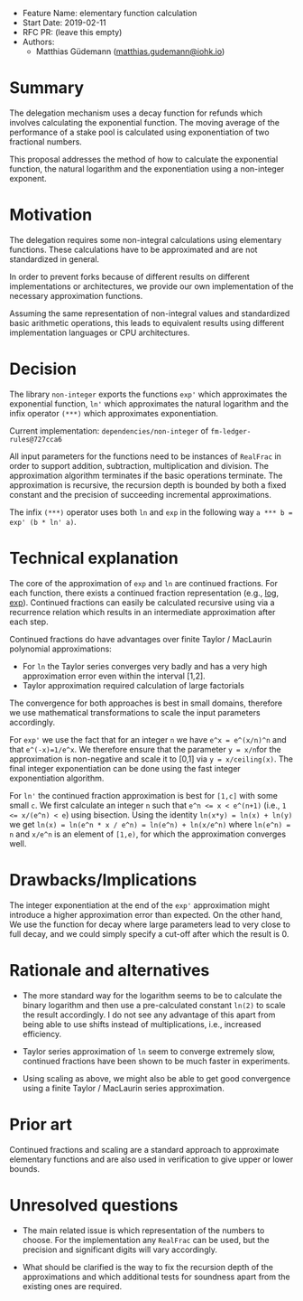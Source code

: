 - Feature Name: elementary function calculation
- Start Date: 2019-02-11
- RFC PR: (leave this empty)
- Authors:
  - Matthias Güdemann (matthias.gudemann@iohk.io)

# Summary
[summary]: #summary

The delegation mechanism uses a decay function for refunds which involves
calculating the exponential function. The moving average of the performance of a
stake pool is calculated using exponentiation of two fractional numbers.

This proposal addresses the method of how to calculate the exponential function,
the natural logarithm and the exponentiation using a non-integer exponent.

# Motivation
[motivation]: #motivation

The delegation requires some non-integral calculations using elementary
functions. These calculations have to be approximated and are not standardized
in general.

In order to prevent forks because of different results on different
implementations or architectures, we provide our own implementation of the
necessary approximation functions.

Assuming the same representation of non-integral values and standardized basic
arithmetic operations, this leads to equivalent results using different
implementation languages or CPU architectures.

# Decision
[Decision]: #decision

The library `non-integer` exports the functions `exp'` which approximates the
exponential function, `ln'` which approximates the natural logarithm and the
infix operator `(***)` which approximates exponentiation.

Current implementation: `dependencies/non-integer` of `fm-ledger-rules@727cca6`

All input parameters for the functions need to be instances of `RealFrac` in
order to support addition, subtraction, multiplication and division. The
approximation algorithm terminates if the basic operations terminate. The
approximation is recursive, the recursion depth is bounded by both a fixed
constant and the precision of succeeding incremental approximations.

The infix `(***)` operator uses both `ln` and `exp` in the following way
`a *** b = exp' (b * ln' a)`.

# Technical explanation
[technical-explanation]: #technical-explanation

The core of the approximation of `exp` and `ln` are continued fractions. For
each function, there exists a continued fraction representation (e.g.,
[log](http://functions.wolfram.com/ElementaryFunctions/Log/10/),
[exp](http://functions.wolfram.com/ElementaryFunctions/Exp/10/)). Continued
fractions can easily be calculated recursive using via a recurrence
relation which results in an intermediate approximation after each step.

Continued fractions do have advantages over finite Taylor / MacLaurin polynomial
approximations:

* For `ln` the Taylor series converges very badly and has a very high
  approximation error even within the interval [1,2].
* Taylor approximation required calculation of large factorials

The convergence for both approaches is best in small domains, therefore we use
mathematical transformations to scale the input parameters accordingly.

For `exp'` we use the fact that for an integer `n` we have `e^x = e^(x/n)^n` and
that `e^(-x)=1/e^x`. We therefore ensure that the parameter `y = x/n`for the
approximation is non-negative and scale it to [0,1] via `y = x/ceiling(x)`. The
final integer exponentiation can be done using the fast integer exponentiation
algorithm.

For `ln'` the continued fraction approximation is best for `[1,c]` with some
small `c`. We first calculate an integer `n` such that `e^n <= x < e^(n+1)`
(i.e., `1 <= x/(e^n) < e`) using bisection. Using the identity `ln(x*y) =
ln(x) + ln(y)` we get `ln(x) = ln(e^n * x / e^n) = ln(e^n) + ln(x/e^n)` where
`ln(e^n) = n` and `x/e^n` is an element of `[1,e)`, for which the approximation
converges well.

# Drawbacks/Implications
[drawbacks]: #drawbacksimplications
[implications]: #drawbacksimplications

The integer exponentiation at the end of the `exp'` approximation might
introduce a higher approximation error than expected. On the other hand, We use
the function for decay where large parameters lead to very close to full decay, and we could simply specify a cut-off after which the result is 0.

# Rationale and alternatives
[rationale-and-alternatives]: #rationale-and-alternatives

- The more standard way for the logarithm seems to be to calculate the binary
  logarithm and then use a pre-calculated constant `ln(2)` to scale the result
  accordingly. I do not see any advantage of this apart from being able to use
  shifts instead of multiplications, i.e., increased efficiency.

- Taylor series approximation of `ln` seem to converge extremely slow, continued
  fractions have been shown to be much faster in experiments.

- Using scaling as above, we might also be able to get good convergence using a
  finite Taylor / MacLaurin series approximation.

# Prior art
[prior-art]: #prior-art

Continued fractions and scaling are a standard approach to approximate
elementary functions and are also used in verification to give upper or lower
bounds.

# Unresolved questions
[unresolved-questions]: #unresolved-questions

- The main related issue is which representation of the numbers to choose. For
  the implementation any `RealFrac` can be used, but the precision and
  significant digits will vary accordingly.

- What should be clarified is the way to fix the recursion depth of the
  approximations and which additional tests for soundness apart from the
  existing ones are required.
